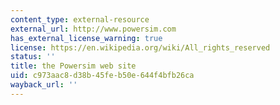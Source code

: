 ```yaml
---
content_type: external-resource
external_url: http://www.powersim.com
has_external_license_warning: true
license: https://en.wikipedia.org/wiki/All_rights_reserved
status: ''
title: the Powersim web site
uid: c973aac8-d38b-45fe-b50e-644f4bfb26ca
wayback_url: ''
---
```

